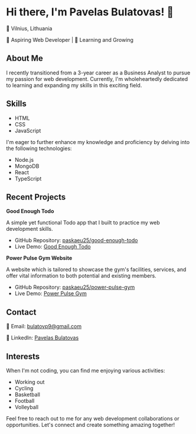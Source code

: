 
# Hi there, I'm Pavelas Bulatovas! 👋

📍 Vilnius, Lithuania

🎯 Aspiring Web Developer | 🚀 Learning and Growing

## About Me

I recently transitioned from a 3-year career as a Business Analyst to pursue my passion for web development. Currently, I'm wholeheartedly dedicated to learning and expanding my skills in this exciting field.

## Skills

- HTML
- CSS
- JavaScript

I'm eager to further enhance my knowledge and proficiency by delving into the following technologies:

- Node.js
- MongoDB
- React
- TypeScript

## Recent Projects

**Good Enough Todo**

A simple yet functional Todo app that I built to practice my web development skills.

- GitHub Repository: [paskaeu25/good-enough-todo](https://github.com/paskaeu25/good-enough-todo)
- Live Demo: [Good Enough Todo](https://paskaeu25.github.io/good-enough-todo/)

**Power Pulse Gym Website**

A website which is tailored to showcase the gym's facilities, services, and offer vital information to both potential and existing members.

- GitHub Repository: [paskaeu25/power-pulse-gym](https://github.com/paskaeu25/power-pulse-gym)
- Live Demo: [Power Pulse Gym](https://paskaeu25.github.io/power-pulse-gym/)


## Contact

📧 Email: bulatovp9@gmail.com

💼 LinkedIn: [Pavelas Bulatovas](https://www.linkedin.com/in/pavelas-bulatovas-7b43bb158/)

## Interests

When I'm not coding, you can find me enjoying various activities:

- Working out
- Cycling
- Basketball
- Football
- Volleyball

Feel free to reach out to me for any web development collaborations or opportunities. Let's connect and create something amazing together!
